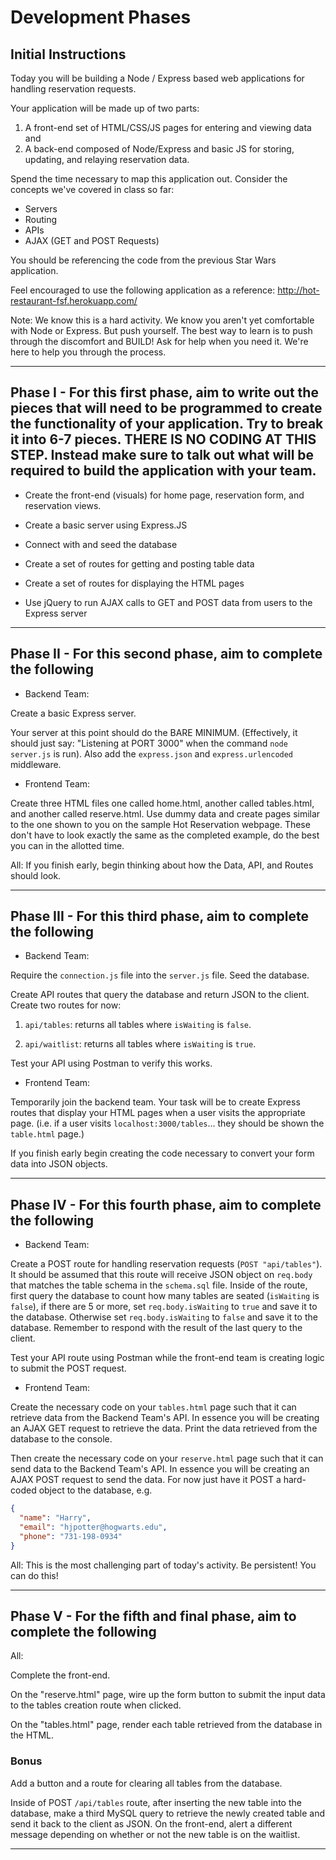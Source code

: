# Development Phases

## Initial Instructions

Today you will be building a Node / Express based web applications for handling reservation requests.

Your application will be made up of two parts:
1) A front-end set of HTML/CSS/JS pages for entering and viewing data and
2) A back-end composed of Node/Express and basic JS for storing, updating, and relaying reservation data.

Spend the time necessary to map this application out. Consider the concepts we've covered in class so far:

* Servers
* Routing
* APIs
* AJAX (GET and POST Requests)

You should be referencing the code from the previous Star Wars application.

Feel encouraged to use the following application as a reference: <http://hot-restaurant-fsf.herokuapp.com/>

Note: We know this is a hard activity. We know you aren't yet comfortable with Node or Express. But push yourself. The best way to learn is to push through the discomfort and BUILD! Ask for help when you need it. We're here to help you through the process.

---------------------


## Phase I - For this first phase, aim to write out the pieces that will need to be programmed to create the functionality of your application. Try to break it into 6-7 pieces. THERE IS NO CODING AT THIS STEP. Instead make sure to talk out what will be required to build the application with your team.

* Create the front-end (visuals) for home page, reservation form, and reservation views.

* Create a basic server using Express.JS

* Connect with and seed the database

* Create a set of routes for getting and posting table data

* Create a set of routes for displaying the HTML pages

* Use jQuery to run AJAX calls to GET and POST data from users to the Express server

---------------------


## Phase II - For this second phase, aim to complete the following

* Backend Team:

Create a basic Express server.

Your server at this point should do the BARE MINIMUM. (Effectively, it should just say: "Listening at PORT 3000" when the command `node server.js` is run). Also add the `express.json` and `express.urlencoded` middleware.

* Frontend Team:

Create three HTML files one called home.html, another called tables.html, and another called reserve.html. Use dummy data and create pages similar to the one shown to you on the sample Hot Reservation webpage. These don't have to look exactly the same as the completed example, do the best you can in the allotted time.

All: If you finish early, begin thinking about how the Data, API, and Routes should look.

---------------------


## Phase III - For this third phase, aim to complete the following

* Backend Team:

Require the `connection.js` file into the `server.js` file. Seed the database.

Create API routes that query the database and return JSON to the client. Create two routes for now:

1. `api/tables`: returns all tables where `isWaiting` is `false`.

2. `api/waitlist`: returns all tables where `isWaiting` is `true`.

Test your API using Postman to verify this works.

* Frontend Team:

Temporarily join the backend team. Your task will be to create Express routes that display your HTML pages when a user visits the appropriate page. (i.e. if a user visits `localhost:3000/tables`... they should be shown the `table.html` page.)

If you finish early begin creating the code necessary to convert your form data into JSON objects.

---------------------


## Phase IV - For this fourth phase, aim to complete the following

* Backend Team:

Create a POST route for handling reservation requests (`POST "api/tables"`). It should be assumed that this route will receive JSON object on `req.body` that matches the table schema in the `schema.sql` file. Inside of the route, first query the database to count how many tables are seated (`isWaiting` is `false`), if there are 5 or more, set `req.body.isWaiting` to `true` and save it to the database. Otherwise set `req.body.isWaiting` to `false` and save it to the database. Remember to respond with the result of the last query to the client.

Test your API route using Postman while the front-end team is creating logic to submit the POST request.

* Frontend Team:

Create the necessary code on your `tables.html` page such that it can retrieve data from the Backend Team's API. In essence you will be creating an AJAX GET request to retrieve the data. Print the data retrieved from the database to the console.

Then create the necessary code on your `reserve.html` page such that it can send data to the Backend Team's API. In essence you will be creating an AJAX POST request to send the data. For now just have it POST a hard-coded object to the database, e.g.

```json
{
  "name": "Harry",
  "email": "hjpotter@hogwarts.edu",
  "phone": "731-198-0934"
}
```

All: This is the most challenging part of today's activity. Be persistent! You can do this!

---------------------


## Phase V - For the fifth and final phase, aim to complete the following

All:

Complete the front-end.

On the "reserve.html" page, wire up the form button to submit the input data to the tables creation route when clicked.

On the "tables.html" page, render each table retrieved from the database in the HTML.

### Bonus

Add a button and a route for clearing all tables from the database.

Inside of POST `/api/tables` route, after inserting the new table into the database, make a third MySQL query to retrieve the newly created table and send it back to the client as JSON. On the front-end, alert a different message depending on whether or not the new table is on the waitlist.

---------------------
